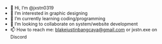 - 👋 Hi, I’m @jxstn0319
- 👀 I’m interested in graphic designing
- 🌱 I’m currently learning coding/programming
- 💞️ I’m looking to collaborate on system/website development
- 📫 How to reach me: blakejustinbangcaya@gmail.com or jxstn.exe on Discord

<!---
jxstn0319/jxstn0319 is a ✨ special ✨ repository because its `README.md` (this file) appears on your GitHub profile.
You can click the Preview link to take a look at your changes.
--->
